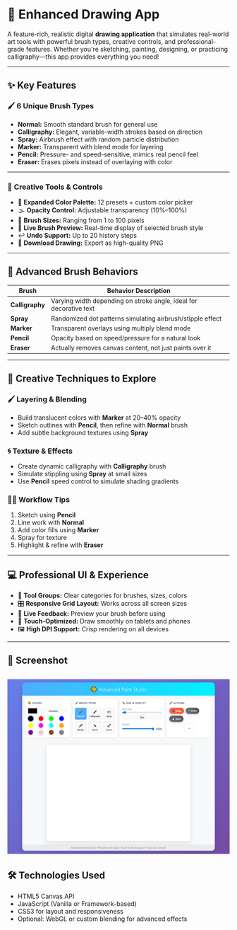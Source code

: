 # 🎨 Enhanced Drawing App

A feature-rich, realistic digital **drawing application** that simulates real-world art tools with powerful brush types, creative controls, and professional-grade features. Whether you're sketching, painting, designing, or practicing calligraphy—this app provides everything you need!

---

## ✨ Key Features

### 🖌️ **6 Unique Brush Types**

- **Normal:** Smooth standard brush for general use
- **Calligraphy:** Elegant, variable-width strokes based on direction
- **Spray:** Airbrush effect with random particle distribution
- **Marker:** Transparent with blend mode for layering
- **Pencil:** Pressure- and speed-sensitive, mimics real pencil feel
- **Eraser:** Erases pixels instead of overlaying with color

---

### 🎨 **Creative Tools & Controls**

- 🎨 **Expanded Color Palette:** 12 presets + custom color picker
- 🌫️ **Opacity Control:** Adjustable transparency (10%–100%)
- 📏 **Brush Sizes:** Ranging from 1 to 100 pixels
- 👀 **Live Brush Preview:** Real-time display of selected brush style
- ↩️ **Undo Support:** Up to 20 history steps
- 💾 **Download Drawing:** Export as high-quality PNG

---

## 🧠 Advanced Brush Behaviors

| Brush       | Behavior Description                                                |
|-------------|---------------------------------------------------------------------|
| **Calligraphy** | Varying width depending on stroke angle, ideal for decorative text |
| **Spray**        | Randomized dot patterns simulating airbrush/stipple effect         |
| **Marker**       | Transparent overlays using multiply blend mode                    |
| **Pencil**       | Opacity based on speed/pressure for a natural look               |
| **Eraser**       | Actually removes canvas content, not just paints over it          |

---

## 🎯 Creative Techniques to Explore

### 🖌️ **Layering & Blending**
- Build translucent colors with **Marker** at 20–40% opacity
- Sketch outlines with **Pencil**, then refine with **Normal** brush
- Add subtle background textures using **Spray**

### 🌀 **Texture & Effects**
- Create dynamic calligraphy with **Calligraphy** brush
- Simulate stippling using **Spray** at small sizes
- Use **Pencil** speed control to simulate shading gradients

### 🧑‍🎨 **Workflow Tips**
1. Sketch using **Pencil**
2. Line work with **Normal**
3. Add color fills using **Marker**
4. Spray for texture
5. Highlight & refine with **Eraser**

---

## 💻 Professional UI & Experience

- 📂 **Tool Groups:** Clear categories for brushes, sizes, colors
- 🎛️ **Responsive Grid Layout:** Works across all screen sizes
- 🧩 **Live Feedback:** Preview your brush before using
- 📱 **Touch-Optimized:** Draw smoothly on tablets and phones
- 🖼️ **High DPI Support:** Crisp rendering on all devices

---

## 📸 Screenshot

![Drawing App Screenshot](image.png)
---



## 🛠️ Technologies Used

- HTML5 Canvas API
- JavaScript (Vanilla or Framework-based)
- CSS3 for layout and responsiveness
- Optional: WebGL or custom blending for advanced effects

